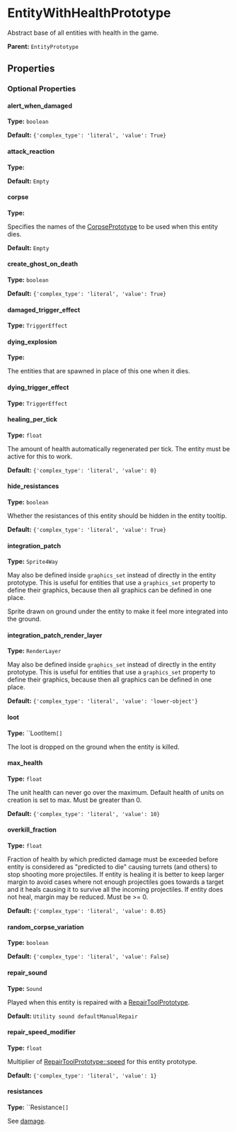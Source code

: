 # EntityWithHealthPrototype

Abstract base of all entities with health in the game.

**Parent:** `EntityPrototype`

## Properties

### Optional Properties

#### alert_when_damaged

**Type:** `boolean`



**Default:** `{'complex_type': 'literal', 'value': True}`

#### attack_reaction

**Type:** 



**Default:** `Empty`

#### corpse

**Type:** 

Specifies the names of the [CorpsePrototype](prototype:CorpsePrototype) to be used when this entity dies.

**Default:** `Empty`

#### create_ghost_on_death

**Type:** `boolean`



**Default:** `{'complex_type': 'literal', 'value': True}`

#### damaged_trigger_effect

**Type:** `TriggerEffect`



#### dying_explosion

**Type:** 

The entities that are spawned in place of this one when it dies.

#### dying_trigger_effect

**Type:** `TriggerEffect`



#### healing_per_tick

**Type:** `float`

The amount of health automatically regenerated per tick. The entity must be active for this to work.

**Default:** `{'complex_type': 'literal', 'value': 0}`

#### hide_resistances

**Type:** `boolean`

Whether the resistances of this entity should be hidden in the entity tooltip.

**Default:** `{'complex_type': 'literal', 'value': True}`

#### integration_patch

**Type:** `Sprite4Way`

May also be defined inside `graphics_set` instead of directly in the entity prototype. This is useful for entities that use a `graphics_set` property to define their graphics, because then all graphics can be defined in one place.

Sprite drawn on ground under the entity to make it feel more integrated into the ground.

#### integration_patch_render_layer

**Type:** `RenderLayer`

May also be defined inside `graphics_set` instead of directly in the entity prototype. This is useful for entities that use a `graphics_set` property to define their graphics, because then all graphics can be defined in one place.

**Default:** `{'complex_type': 'literal', 'value': 'lower-object'}`

#### loot

**Type:** ``LootItem`[]`

The loot is dropped on the ground when the entity is killed.

#### max_health

**Type:** `float`

The unit health can never go over the maximum. Default health of units on creation is set to max. Must be greater than 0.

**Default:** `{'complex_type': 'literal', 'value': 10}`

#### overkill_fraction

**Type:** `float`

Fraction of health by which predicted damage must be exceeded before entity is considered as "predicted to die" causing turrets (and others) to stop shooting more projectiles. If entity is healing it is better to keep larger margin to avoid cases where not enough projectiles goes towards a target and it heals causing it to survive all the incoming projectiles. If entity does not heal, margin may be reduced. Must be >= 0.

**Default:** `{'complex_type': 'literal', 'value': 0.05}`

#### random_corpse_variation

**Type:** `boolean`



**Default:** `{'complex_type': 'literal', 'value': False}`

#### repair_sound

**Type:** `Sound`

Played when this entity is repaired with a [RepairToolPrototype](prototype:RepairToolPrototype).

**Default:** `Utility sound defaultManualRepair`

#### repair_speed_modifier

**Type:** `float`

Multiplier of [RepairToolPrototype::speed](prototype:RepairToolPrototype::speed) for this entity prototype.

**Default:** `{'complex_type': 'literal', 'value': 1}`

#### resistances

**Type:** ``Resistance`[]`

See [damage](https://wiki.factorio.com/Damage).

